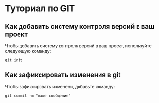 # Туториал по GIT

## Как добавить систему контроля версий в ваш проект

Чтобы добавить систему контроля версий в ваш проект, используйте следующую команду:

```
git init

```

## Как зафиксировать изменения в git

Чтобы зафиксировать изменени, добавьте команду:

```
git commit -m "ваше сообщение"
```
